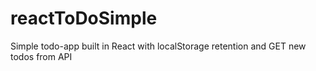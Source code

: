 # reactToDoSimple
Simple todo-app built in React with localStorage retention and GET new todos from API

